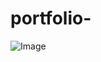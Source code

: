 # portfolio-
![Image](https://github.com/user-attachments/assets/58d57f8a-edc9-4b58-b4cf-60969b1c945f)
